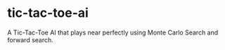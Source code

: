 # tic-tac-toe-ai
A Tic-Tac-Toe AI that plays near perfectly using Monte Carlo Search and forward search.
